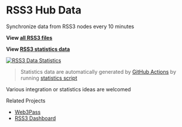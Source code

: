 # RSS3 Hub Data

Synchronize data from RSS3 nodes every 10 minutes

**View [all RSS3 files](https://github.com/NaturalSelectionLabs/RSS3-Hub-Data/tree/main/storage)**

**View [RSS3 statistics data](https://github.com/NaturalSelectionLabs/RSS3-Hub-Data/tree/main/statistics)**

[![RSS3 Data Statistics](https://github.com/NaturalSelectionLabs/RSS3-Hub-Data/actions/workflows/statistics.yml/badge.svg)](https://github.com/NaturalSelectionLabs/RSS3-Hub-Data/actions/workflows/statistics.yml)
> Statistics data are automatically generated by [GitHub Actions](https://github.com/NaturalSelectionLabs/RSS3-Hub-Data/actions) by running [statistics script](https://github.com/NaturalSelectionLabs/RSS3-Hub-Data/blob/main/.github/workflows/statistics.yml)

Various integration or statistics ideas are welcomed

Related Projects

- [Web3Pass](https://github.com/NaturalSelectionLabs/Web3Pass)
- [RSS3 Dashboard](https://github.com/NaturalSelectionLabs/RSS3-Dashboard)
